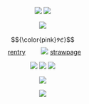 <p align="center"
  
![](https://64.media.tumblr.com/c88ca89a44fae286e0a756bf5f9b69e3/8b5e717c4b380cb5-54/s1280x1920/701d591fb513ff3b6fac73eb8afcd8ee74aa3396.pnj)
  ![](https://komarev.com/ghpvc/?username=your-github-username&color=FFD1DC&label=hi!&abbreviated=true)
<p align="center"
  
  
  
 ![](https://files.catbox.moe/qf9cxr.png) 
 <p align="center"
   
$${\color{pink}𑄽𑄺}$$‎ ‎ ‎ ‎ ‎ [rentry](https://rentry.co/mysticbell)‎‎ ‎ ‎  ‎‎ ‎‎ ‎ ‎‎ ‎ ‎   ![](https://file.garden/ZYrDFz02dgP5Z-Py/Untitled120_20240102120911.png)‎ ‎    ‎ ‎ ‎ [strawpage](https://HUMANEGO.straw.page/)‎ ‎ ‎ ‎ 
<p align="center"
  
 ![](https://64.media.tumblr.com/e5440345eab28920a7c33d8cf4c48cd4/ccb6332a8fea02c1-66/s100x200/bce7e6a3855a6ea3ebe7193580f0b280da75ed2b.pnj) ![](https://64.media.tumblr.com/3c95a93732d763457a1a127ba5f16199/ccb6332a8fea02c1-d3/s100x200/2ab218628d9cb1d194f488eaa5b684152fd84749.gifv) ![](https://64.media.tumblr.com/ea4eb26ce1c0ce638067f99efe9178c0/ccb6332a8fea02c1-54/s100x200/e1e0b96de486764a240c15c17c8c7acba56e1683.pnj) 

<p align="center"
  ‎
  
![](https://64.media.tumblr.com/5c4bd741b972bfde01db68b74d36ba5b/8b5e717c4b380cb5-6d/s640x960/2835259111c440b55ea8975b8db74c7cbd4ae516.pnj)
  <p align="center"
    
  ![](https://64.media.tumblr.com/eca199d8b23b4baf5e5676ea2d902be9/8b5e717c4b380cb5-64/s1280x1920/f3a8a7a18466f3f45984f4daa851cdaaeb711b5a.pnj)
